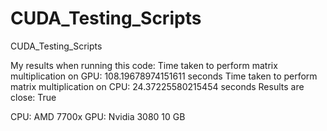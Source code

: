 # CUDA_Testing_Scripts
CUDA_Testing_Scripts

My results when running this code:
Time taken to perform matrix multiplication on GPU: 108.19678974151611 seconds
Time taken to perform matrix multiplication on CPU: 24.37225580215454 seconds
Results are close:  True

CPU: AMD 7700x
GPU: Nvidia 3080 10 GB
